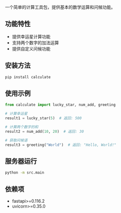 一个简单的计算工具包，提供基本的数学运算和问候功能。

## 功能特性
- 提供幸运星计算功能
- 支持两个数字的加法运算
- 提供自定义问候功能

## 安装方法
```bash
pip install calculate
```

## 使用示例
```python
from calculate import lucky_star, num_add, greeting

# 计算幸运星
result1 = lucky_star(5)  # 返回: 500

# 计算两个数字的和
result2 = num_add(10, 20)  # 返回: 30

# 获取问候语
result3 = greeting("World")  # 返回: "Hello, World!"
```

## 服务器运行
```bash
python -m src.main
```

## 依赖项
- fastapi>=0.116.2
- uvicorn>=0.35.0
